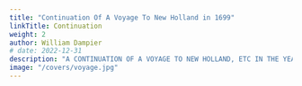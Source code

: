 ```yaml
---
title: "Continuation Of A Voyage To New Holland in 1699"
linkTitle: Continuation
weight: 2
author: William Dampier
# date: 2022-12-31
description: "A CONTINUATION OF A VOYAGE TO NEW HOLLAND, ETC IN THE YEAR 1699."
image: "/covers/voyage.jpg"
---
```


